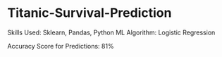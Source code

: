 # Titanic-Survival-Prediction

Skills Used: Sklearn, Pandas, Python
ML Algorithm: Logistic Regression

Accuracy Score for Predictions: 81%
